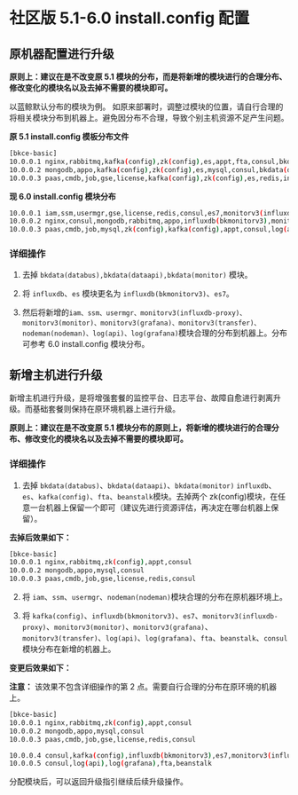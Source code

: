 # 社区版 5.1-6.0 install.config 配置

## 原机器配置进行升级

**原则上：建议在是不改变原 5.1 模块的分布，而是将新增的模块进行的合理分布、修改变化的模块名以及去掉不需要的模块即可。**

以蓝鲸默认分布的模块为例。
如原来部署时，调整过模块的位置，请自行合理的将相关模块分布到机器上。避免因分布不合理，导致个别主机资源不足产生问题。

**原 5.1 install.config 模板分布文件**

```bash
[bkce-basic]
10.0.0.1 nginx,rabbitmq,kafka(config),zk(config),es,appt,fta,consul,bkdata(databus)
10.0.0.2 mongodb,appo,kafka(config),zk(config),es,mysql,consul,bkdata(dataapi),beanstalk
10.0.0.3 paas,cmdb,job,gse,license,kafka(config),zk(config),es,redis,influxdb,consul,bkdata(monitor)
```

**现 6.0 install.config 模块分布**

```bash
10.0.0.1 iam,ssm,usermgr,gse,license,redis,consul,es7,monitorv3(influxdb-proxy),monitorv3(monitor),monitorv3(grafana)
10.0.0.2 nginx,consul,mongodb,rabbitmq,appo,influxdb(bkmonitorv3),monitorv3(transfer),fta,beanstalk
10.0.0.3 paas,cmdb,job,mysql,zk(config),kafka(config),appt,consul,log(api),nodeman(nodeman),log(grafana)
```

### 详细操作

1. 去掉 `bkdata(databus),bkdata(dataapi),bkdata(monitor)` 模块。

2. 将 `influxdb`、`es` 模块更名为 `influxdb(bkmonitorv3)`、`es7`。

3. 然后将新增的`iam、ssm、usermgr、monitorv3(influxdb-proxy)、monitorv3(monitor)、monitorv3(grafana)、monitorv3(transfer)、nodeman(nodeman)、log(api)、log(grafana)`模块合理的分布到机器上。分布可参考 6.0 install.config 模块分布。

## 新增主机进行升级

新增主机进行升级，是将增强套餐的监控平台、日志平台、故障自愈进行剥离升级。而基础套餐则保持在原环境机器上进行升级。

**原则上：建议在是不改变原 5.1 模块分布的原则上，将新增的模块进行的合理分布、修改变化的模块名以及去掉不需要的模块即可。**

### 详细操作

1. 去掉 `bkdata(databus)`、`bkdata(dataapi)`、`bkdata(monitor)` `influxdb`、`es`、`kafka(config)`、`fta`、`beanstalk`模块。去掉两个 zk(config)模块，在任意一台机器上保留一个即可（建议先进行资源评估，再决定在哪台机器上保留）。

**去掉后效果如下：**

```bash
[bkce-basic]
10.0.0.1 nginx,rabbitmq,zk(config),appt,consul
10.0.0.2 mongodb,appo,mysql,consul
10.0.0.3 paas,cmdb,job,gse,license,redis,consul
```

2. 将 `iam`、`ssm`、`usermgr`、`nodeman(nodeman)`模块合理的分布在原机器环境上。

3. 将 `kafka(config)`、`influxdb(bkmonitorv3)`、`es7`、`monitorv3(influxdb-proxy)`、`monitorv3(monitor)`、`monitorv3(grafana)`、`monitorv3(transfer)`、`log(api)`、`log(grafana)`、`fta`、`beanstalk`、`consul` 模块分布在新增的机器上。

**变更后效果如下：**

**注意：** 该效果不包含详细操作的第 2 点。需要自行合理的分布在原环境的机器上。

```bash
[bkce-basic]
10.0.0.1 nginx,rabbitmq,zk(config),appt,consul
10.0.0.2 mongodb,appo,mysql,consul
10.0.0.3 paas,cmdb,job,gse,license,redis,consul

10.0.0.4 consul,kafka(config),influxdb(bkmonitorv3),es7,monitorv3(influxdb-proxy),monitorv3(monitor),monitorv3(grafana),monitorv3(transfer)
10.0.0.5 consul,log(api),log(grafana),fta,beanstalk
```

分配模块后，可以返回升级指引继续后续升级操作。
